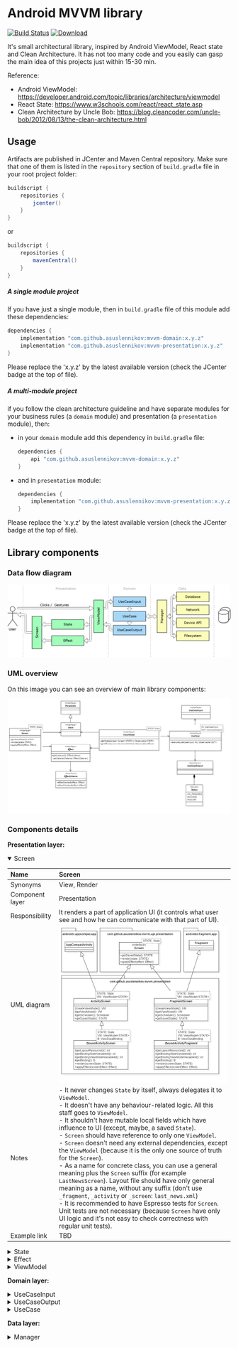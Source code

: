 # Android MVVM library
 [![Build Status](https://travis-ci.org/asuslennikov/mvvm.svg?branch=master)](https://travis-ci.org/asuslennikov/mvvm) [![Download](https://api.bintray.com/packages/asuslennikov/maven/android-mvvm/images/download.svg)](https://bintray.com/asuslennikov/maven/android-mvvm/_latestVersion)

It's small architectural library, inspired by Android ViewModel, React state and Clean Architecture. 
It has not too many code and you easily can gasp the main idea of this projects just within 15-30 min.

Reference:
- Android ViewModel: https://developer.android.com/topic/libraries/architecture/viewmodel
- React State: https://www.w3schools.com/react/react_state.asp
- Clean Architecture by Uncle Bob: https://blog.cleancoder.com/uncle-bob/2012/08/13/the-clean-architecture.html

## Usage
Artifacts are published in JCenter and Maven Central repository. Make sure that one of them is listed
in the `repository` section of `build.gradle` file in your root project folder:
```groovy
buildscript {
    repositories {
        jcenter()
    }
}
```
or
```groovy
buildscript {
    repositories {
        mavenCentral()
    }
}
```
##### A single module project
If you have just a single module, then in `build.gradle` file of this module add these dependencies:
```groovy
dependencies {
    implementation "com.github.asuslennikov:mvvm-domain:x.y.z"
    implementation "com.github.asuslennikov:mvvm-presentation:x.y.z"
}
```
Please replace the 'x.y.z' by the latest available version (check the JCenter badge at the top of file).

##### A multi-module project
if you follow the clean architecture guideline and have separate modules 
for your business rules (a `domain` module) and presentation (a `presentation` module), then:
- in your `domain` module add this dependency in `build.gradle` file:
    ```groovy
    dependencies {
        api "com.github.asuslennikov:mvvm-domain:x.y.z"
    }
    ```
- and in `presentation` module:
    ```groovy
    dependencies {
        implementation "com.github.asuslennikov:mvvm-presentation:x.y.z"
    }
    ```
Please replace the 'x.y.z' by the latest available version (check the JCenter badge at the top of file).

## Library components

### Data flow diagram

![alt FullWidthImage](./documentation/GeneralComponents.png "Data flow (communication) diagram")

### UML overview

On this image you can see an overview of main library components:

![alt FullWidthImage](./documentation/UmlOverview.png "UML overview of main components")

### Components details

**Presentation layer:**
<details open>
    <summary>Screen</summary>

| Name            | Screen |
| :---            | :--- |
| Synonyms        | View, Render |
| Component layer | Presentation |
| Responsibility  | It renders a part of application UI (it controls what user see and how he can communicate with that part of UI). |
| UML diagram     | ![alt TableImage](./documentation/ScreenComponent.png "UML diagram for Screen component") |
| Notes           | - It never changes `State` by itself, always delegates it to `ViewModel`. <br /> - It doesn't have any behaviour-related logic. All this staff goes to `ViewModel`. <br /> - It shouldn't have mutable local fields which have influence to UI (except, maybe, a saved `State`). <br /> - `Screen` should have reference to only one `ViewModel`. <br /> - `Screen`  doesn't need any external dependencies, except the `ViewModel` (because it is the only one source of truth for the `Screen`). <br />  - As a name for concrete class, you can use a general meaning plus the `Screen` suffix (for example `LastNewsScreen`). Layout file should have only general meaning as a name, without any suffix (don't use `_fragment`, `_activity` or `_screen`: `last_news.xml`) <br /> - It is recommended to have Espresso tests for `Screen`. Unit tests are not necessary (because `Screen` have only UI logic and it's not easy to check correctness with regular unit tests). |
| Example link    | TBD |
 
</details>

<details>
    <summary>State</summary>

| Name            | State |
| :---            | :--- |
| Synonyms        | ViewState, ScreenState, UIModel, Model |
| Component layer | Presentation |
| Responsibility  | It describes a state (collection of elements' properties) at specific moment in time for part of UI |
| UML diagram     | ![alt TableImage](./documentation/StateComponent.png "UML diagram for State component") |
| Notes           | - It's a POJO class (data class in Kotlin). <br/> - It doesn't have any logic, only getters and setters. <br /> - Successor of this interface should never implement the `UseCaseInput` or `UseCaseOutput` in the same time. <br /> - As a name for implementation, it's recommended to use a name of specific screen and replace the `Screen` word by `State` (for example `LastNewsState`). <br /> - Should implement some mechanism for serialization / deseralization. For example, use the `@Parcel` annotation or set JSON annotations of your favorite mapper. <br /> - Fields have descriptive names, but not "action" names (use `newsListLoaderVisible` instead of `showNewsListLoader`). <br /> - No need in Unit tests. |
| Example link    | TBD |
 
</details>

<details>
    <summary>Effect</summary>

| Name            | Effect |
| :---            | :--- |
| Synonyms        | UIAction, Action |
| Component layer | Presentation |
| Responsibility  | It represents some UI action, which should be executed only once (for example, open keyboard or launch shake animation for element). |
| UML diagram     | ![alt TableImage](./documentation/EffectComponent.png "UML diagram for Effect component") |
| Notes           | - It's useful for one-shot events, which can be skipped if user is not interacting with UI at given time (if application is in background) |
| Example link    | TBD |
 
</details>

<details>
    <summary>ViewModel</summary>

| Name            | ViewModel |
| :---            | :--- |
| Synonyms        | Handler, Behaviour, Controller |
| Component layer | Presentation |
| Responsibility  | It defines what to render on screen and process user input. |
| UML diagram     | ![alt TableImage](./documentation/ViewModelComponent.png "UML diagram for ViewModel component") |
| Notes           | - Methods should have names which represent a happened interaction, but not the expected result (use `showMoreClicked()`, but not the `loadNextPage()`). <br /> - It can contain other `ViewModel`s. <br /> - You should remember, that when activity dies, the model dies as well. So keep in mind, that you should be able to restore inner `ViewModel`'s fields based on given `State` object. <br /> - All dependencies should be declared in constructor (don't use `SomeClass.getInstance()`, it makes component untestable). <br /> - Component should have Unit tests. |
| Example link    | TBD |
 
</details>

**Domain layer:**
<details>
    <summary>UseCaseInput</summary>

| Name            | UseCaseInput |
| :---            | :--- |
| Synonyms        | |
| Component layer | Domain |
| Responsibility  | |
| UML diagram     | ![alt TableImage](./documentation/UseCaseInputComponent.png "UML diagram for UseCaseInput component") |
| Notes           | |
| Example link    | TBD |
 
</details>

<details>
    <summary>UseCaseOutput</summary>

| Name            | UseCaseOutput |
| :---            | :--- |
| Synonyms        | |
| Component layer | Domain |
| Responsibility  | |
| UML diagram     | ![alt TableImage](./documentation/UseCaseOutputComponent.png "UML diagram for UseCaseOutput component") |
| Notes           | |
| Example link    | TBD |
 
</details>

<details>
    <summary>UseCase</summary>

| Name            | UseCase |
| :---            | :--- |
| Synonyms        | |
| Component layer | Domain |
| Responsibility  | |
| UML diagram     | ![alt TableImage](./documentation/UseCaseComponent.png "UML diagram for UseCase component") |
| Notes           | |
| Example link    | TBD |
 
</details>

**Data layer:**
<details>
    <summary>Manager</summary>

| Name            | Manager |
| :---            | :--- |
| Synonyms        | |
| Component layer | Data |
| Responsibility  |  |
| UML diagram     | No specific component diagram |
| Notes           | |
| Example link    | TBD |
 
</details>